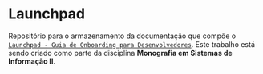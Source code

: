 # Launchpad

Repositório para o armazenamento da documentação que compõe o [`Launchpad - Guia de Onboarding para Desenvolvedores`](https://github.com/LeandroMvSouza/Launchpad/blob/main/documento/Launchpad.md). Este trabalho está sendo criado como parte da disciplina **Monografia em Sistemas de Informação II**.
